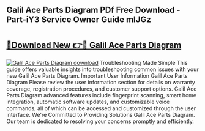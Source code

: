 ## Galil Ace Parts Diagram PDf Free Download - Part-iY3 Service Owner Guide mIJGz

# <h2><a href="http://dfjteqp.blite.top/?on=Galil+Ace+Parts+Diagram">🔗Download New 👉🔴 Galil Ace Parts Diagram</a></h2>

[![Galil Ace Parts Diagram download](https://i.imgur.com/lujVjoI.png)](http://dfjteqp.blite.top/?on=Galil+Ace+Parts+Diagram)
Troubleshooting Made Simple This guide offers valuable insights into troubleshooting common issues with your new Galil Ace Parts Diagram. Important User Information Galil Ace Parts Diagram Please review the user information section for details on warranty coverage, registration procedures, and customer support options. Galil Ace Parts Diagram advanced features include fingerprint scanning, smart home integration, automatic software updates, and customizable voice commands, all of which can be accessed and customized through the user interface. We're Committed to Providing Solutions Galil Ace Parts Diagram. Our team is dedicated to resolving your concerns promptly and efficiently.
